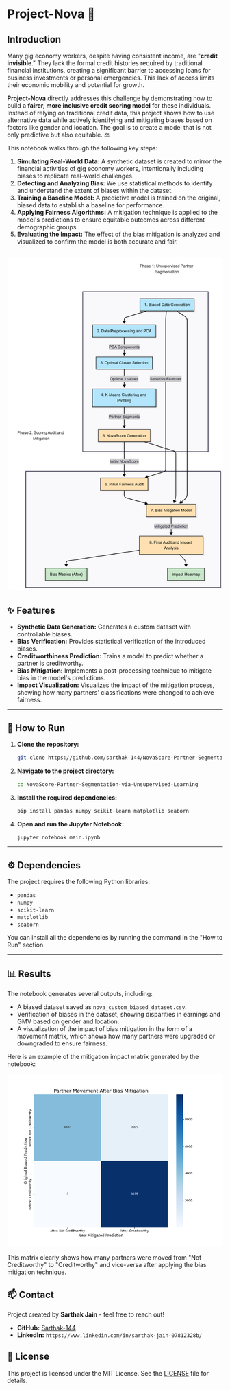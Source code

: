 # Project-Nova 🤖

## Introduction

Many gig economy workers, despite having consistent income, are "**credit invisible**." They lack the formal credit histories required by traditional financial institutions, creating a significant barrier to accessing loans for business investments or personal emergencies. This lack of access limits their economic mobility and potential for growth.

**Project-Nova** directly addresses this challenge by demonstrating how to build a **fairer, more inclusive credit scoring model** for these individuals. Instead of relying on traditional credit data, this project shows how to use alternative data while actively identifying and mitigating biases based on factors like gender and location. The goal is to create a model that is not only predictive but also equitable. ⚖️

This notebook walks through the following key steps:
1.  **Simulating Real-World Data:** A synthetic dataset is created to mirror the financial activities of gig economy workers, intentionally including biases to replicate real-world challenges.
2.  **Detecting and Analyzing Bias:** We use statistical methods to identify and understand the extent of biases within the dataset.
3.  **Training a Baseline Model:** A predictive model is trained on the original, biased data to establish a baseline for performance.
4.  **Applying Fairness Algorithms:** A mitigation technique is applied to the model's predictions to ensure equitable outcomes across different demographic groups.
5.  **Evaluating the Impact:** The effect of the bias mitigation is analyzed and visualized to confirm the model is both accurate and fair.

![System Design](SystemDesign.png)
---

## ✨ Features

-   **Synthetic Data Generation:** Generates a custom dataset with controllable biases.
-   **Bias Verification:** Provides statistical verification of the introduced biases.
-   **Creditworthiness Prediction:** Trains a model to predict whether a partner is creditworthy.
-   **Bias Mitigation:** Implements a post-processing technique to mitigate bias in the model's predictions.
-   **Impact Visualization:** Visualizes the impact of the mitigation process, showing how many partners' classifications were changed to achieve fairness.

---

## 🚀 How to Run

1.  **Clone the repository:**
    ```bash
    git clone https://github.com/sarthak-144/NovaScore-Partner-Segmentation-via-Unsupervised-Learning.git
    ```
2.  **Navigate to the project directory:**
    ```bash
    cd NovaScore-Partner-Segmentation-via-Unsupervised-Learning
    ```
3.  **Install the required dependencies:**
    ```bash
    pip install pandas numpy scikit-learn matplotlib seaborn
    ```
4.  **Open and run the Jupyter Notebook:**
    ```bash
    jupyter notebook main.ipynb
    ```

---

## ⚙️ Dependencies

The project requires the following Python libraries:

-   `pandas`
-   `numpy`
-   `scikit-learn`
-   `matplotlib`
-   `seaborn`

You can install all the dependencies by running the command in the "How to Run" section.

---

## 📊 Results

The notebook generates several outputs, including:

-   A biased dataset saved as `nova_custom_biased_dataset.csv`.
-   Verification of biases in the dataset, showing disparities in earnings and GMV based on gender and location.
-   A visualization of the impact of bias mitigation in the form of a movement matrix, which shows how many partners were upgraded or downgraded to ensure fairness.

Here is an example of the mitigation impact matrix generated by the notebook:

![Mitigation Impact Matrix](ref/mitigation_impact_matrix.png)

This matrix clearly shows how many partners were moved from "Not Creditworthy" to "Creditworthy" and vice-versa after applying the bias mitigation technique.

## 📫 Contact

Project created by **Sarthak Jain** - feel free to reach out!

-   **GitHub:** [Sarthak-144](https://github.com/sarthak-144)
-   **LinkedIn:** `https://www.linkedin.com/in/sarthak-jain-07812328b/`

## 📜 License

This project is licensed under the MIT License. See the [LICENSE](LICENSE.md) file for details.
